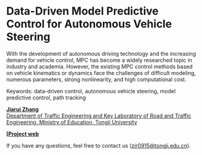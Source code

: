 # Data-Driven Model Predictive Control for Autonomous Vehicle Steering

With the development of autonomous driving technology and the increasing demand for vehicle control, MPC has become a widely researched topic in industry and academia. However, the existing MPC control methods based on vehicle kinematics or dynamics face the challenges of difficult modeling, numerous parameters, strong nonlinearity, and high computational cost.

Keywords: data-driven control, autonomous vehicle steering, model predictive control, path tracking

**[Jiarui Zhang](https://tops.tongji.edu.cn/info/1132/1815.htm)**  
[Department of Traffic Engineering and Key Laboratory of Road and Traffic Engineering, Ministry of Education, Tongji University](https://tops.tongji.edu.cn/)  

**[[Project web]([https://john0915aaa.github.io/Data-Driven-Model-Predictive-Control-for-Autonomous-Vehicle-Steering/])**

If you have any questions, feel free to contact us (zjr0915@tongji.edu.cn).

